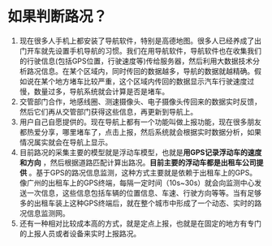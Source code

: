 # 如果判断路况？
1. 现在很多人手机上都安装了导航软件，特别是高德地图。很多人已经养成了出门开车就先设置手机导航的习惯。我们在用导航软件，导航软件也在收集我们的行驶信息(包括GPS位置，行驶速度等)传给服务器，然后利用大数据技术分析路况信息。在某个区域内，同时传回的数据越多，导航的数据就越精确。假如说在某个地方堵车比较严重，这个区域内传回的数据显示汽车行驶速度过慢，数量过多，导航系统就会计算是否是堵车。
2. 交管部门合作，地感线圈、测速摄像头、电子摄像头传回来的数据实时反馈，然后它们再从交管部门获得这些信息，再更新到导航上。
3. 用户自己自愿提供的。现在导航上都有一个功能叫做上报功能，现在很多朋友都热爱分享，哪里堵车了，点击上报，然后系统就会根据实时数据分析，如果情况属实就会在导航上显示。
4. 目前路况的采集主要的模型就是浮动车模型，也就是**用GPS记录浮动车的速度和方向** ，然后根据道路匹配计算出路况。**目前主要的浮动车都是出租车公司提供** 。基于GPS的路况信息监测，这种方式主要就是依赖于出租车上的GPS。像广州的出租车上的GPS终端，每隔一定时间（10s~30s）就会向监测中心发送一次信息，这些信息包括车辆的位置信息、车速、行驶方向等等。当有足够多的出租车装上这种GPS终端后，就在整个城市中形成了一个动态、实时的路况信息监测网。    
5. 还有一种相对比较成本高的方式，就是定点上报，也就是在固定的地方有专门的上报人员或者设备来实时上报路况。
